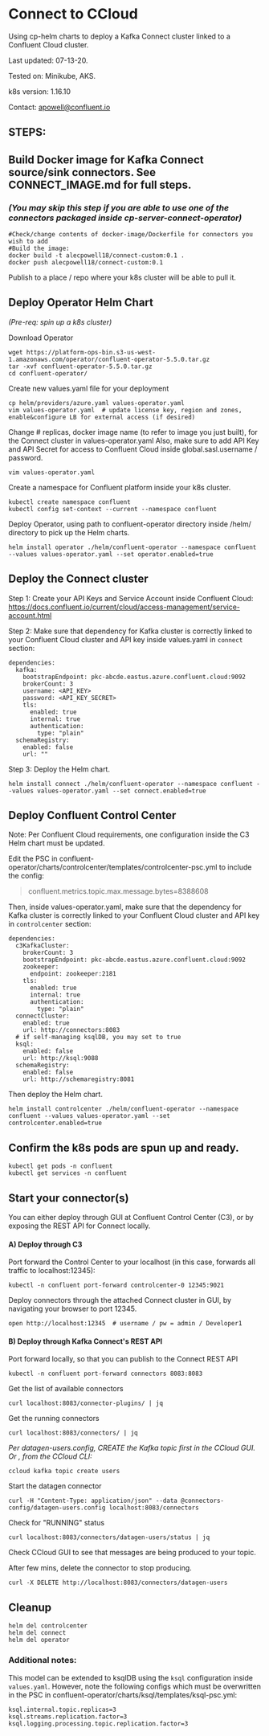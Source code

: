# Connect to CCloud
Using cp-helm charts to deploy a Kafka Connect cluster linked to a Confluent Cloud cluster.

Last updated: 07-13-20.

Tested on: Minikube, AKS.

k8s version: 1.16.10

Contact: apowell@confluent.io

## STEPS:
## Build Docker image for Kafka Connect source/sink connectors. See CONNECT_IMAGE.md for full steps.
### *(You may skip this step if you are able to use one of the connectors packaged inside cp-server-connect-operator)*

```
#Check/change contents of docker-image/Dockerfile for connectors you wish to add
#Build the image:
docker build -t alecpowell18/connect-custom:0.1 .
docker push alecpowell18/connect-custom:0.1
```
Publish to a place / repo where your k8s cluster will be able to pull it.


## Deploy Operator Helm Chart

*(Pre-req: spin up a k8s cluster)*

Download Operator
```
wget https://platform-ops-bin.s3-us-west-1.amazonaws.com/operator/confluent-operator-5.5.0.tar.gz
tar -xvf confluent-operator-5.5.0.tar.gz
cd confluent-operator/
```

Create new values.yaml file for your deployment
```
cp helm/providers/azure.yaml values-operator.yaml
vim values-operator.yaml  # update license key, region and zones, enable&configure LB for external access (if desired)
```

Change # replicas, docker image name (to refer to image you just built), for the Connect cluster in values-operator.yaml
Also, make sure to add API Key and API Secret for access to Confluent Cloud inside global.sasl.username / password.
```
vim values-operator.yaml
```

Create a namespace for Confluent platform inside your k8s cluster.
```
kubectl create namespace confluent
kubectl config set-context --current --namespace confluent
```

Deploy Operator, using path to confluent-operator directory inside /helm/ directory to pick up the Helm charts.
```
helm install operator ./helm/confluent-operator --namespace confluent --values values-operator.yaml --set operator.enabled=true
```

## Deploy the Connect cluster

Step 1: Create your API Keys and Service Account inside Confluent Cloud: https://docs.confluent.io/current/cloud/access-management/service-account.html

Step 2: Make sure that dependency for Kafka cluster is correctly linked to your Confluent Cloud cluster and API key inside values.yaml in `connect` section:
```
dependencies:
  kafka:
    bootstrapEndpoint: pkc-abcde.eastus.azure.confluent.cloud:9092
    brokerCount: 3
    username: <API_KEY>
    password: <API_KEY_SECRET>
    tls:
      enabled: true
      internal: true
      authentication:
        type: "plain"
  schemaRegistry:
    enabled: false
    url: ""
```
Step 3: Deploy the Helm chart.
```
helm install connect ./helm/confluent-operator --namespace confluent --values values-operator.yaml --set connect.enabled=true
```

## Deploy Confluent Control Center
Note: Per Confluent Cloud requirements, one configuration inside the C3 Helm chart must be updated.

Edit the PSC in confluent-operator/charts/controlcenter/templates/controlcenter-psc.yml to include the config:
> confluent.metrics.topic.max.message.bytes=8388608

Then, inside values-operator.yaml, make sure that the dependency for Kafka cluster is correctly linked to your Confluent Cloud cluster and API key in `controlcenter` section:
```
dependencies:
  c3KafkaCluster:
    brokerCount: 3
    bootstrapEndpoint: pkc-abcde.eastus.azure.confluent.cloud:9092
    zookeeper:
      endpoint: zookeeper:2181
    tls:
      enabled: true
      internal: true
      authentication:
        type: "plain"
  connectCluster:
    enabled: true
    url: http://connectors:8083
  # if self-managing ksqlDB, you may set to true
  ksql:
    enabled: false
    url: http://ksql:9088
  schemaRegistry:
    enabled: false
    url: http://schemaregistry:8081
```

Then deploy the Helm chart.
```
helm install controlcenter ./helm/confluent-operator --namespace confluent --values values-operator.yaml --set controlcenter.enabled=true
```

## Confirm the k8s pods are spun up and ready.
```
kubectl get pods -n confluent
kubectl get services -n confluent
```

## Start your connector(s)

You can either deploy through GUI at Confluent Control Center (C3), or by exposing the REST API for Connect locally.

#### A) Deploy through C3

Port forward the Control Center to your localhost (in this case, forwards all traffic to localhost:12345):
```
kubectl -n confluent port-forward controlcenter-0 12345:9021
```

Deploy connectors through the attached Connect cluster in GUI, by navigating your browser to port 12345.
```
open http://localhost:12345  # username / pw = admin / Developer1
```

#### B) Deploy through Kafka Connect's REST API

Port forward locally, so that you can publish to the Connect REST API
```
kubectl -n confluent port-forward connectors 8083:8083
```
Get the list of available connectors
```
curl localhost:8083/connector-plugins/ | jq
```
Get the running connectors
```
curl localhost:8083/connectors/ | jq
```
*Per datagen-users.config, CREATE the Kafka topic first in the CCloud GUI.
Or , from the CCloud CLI:*
```
ccloud kafka topic create users
```
Start the datagen connector
```
curl -H "Content-Type: application/json" --data @connectors-config/datagen-users.config localhost:8083/connectors
```
Check for "RUNNING" status
```
curl localhost:8083/connectors/datagen-users/status | jq
```
Check CCloud GUI to see that messages are being produced to your topic.

After few mins, delete the connector to stop producing.
```
curl -X DELETE http://localhost:8083/connectors/datagen-users
```

## Cleanup
```
helm del controlcenter
helm del connect
helm del operator
```

### Additional notes:

This model can be extended to ksqlDB using the `ksql` configuration inside `values.yaml`. However, note the following configs which must be overwritten in the PSC in confluent-operator/charts/ksql/templates/ksql-psc.yml:
```
ksql.internal.topic.replicas=3
ksql.streams.replication.factor=3
ksql.logging.processing.topic.replication.factor=3
```
